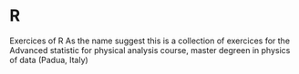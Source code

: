 # R
Exercices of R
As the name suggest this is a collection of exercices for the Advanced statistic for physical analysis course, master degreen in physics of data (Padua, Italy)
